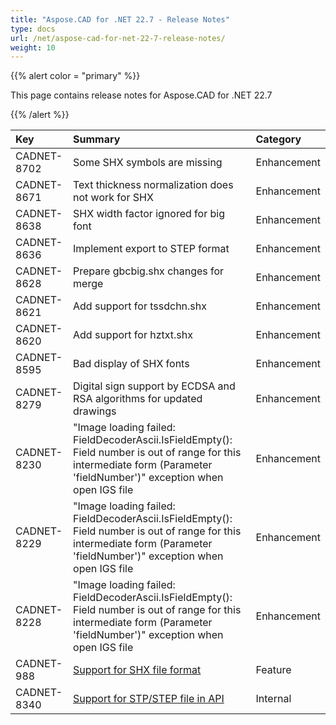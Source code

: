 ```yaml
---
title: "Aspose.CAD for .NET 22.7 - Release Notes"
type: docs
url: /net/aspose-cad-for-net-22-7-release-notes/
weight: 10
---
```


{{% alert color = "primary" %}}

This page contains release notes for Aspose.CAD for .NET 22.7

{{% /alert %}}


|**Key**|**Summary**|**Category**|
| :- | :- | :- |
| CADNET-8702 | Some SHX symbols are missing | Enhancement |
| CADNET-8671 | Text thickness normalization does not work for SHX | Enhancement |
| CADNET-8638 | SHX width factor ignored for big font | Enhancement |
| CADNET-8636 | Implement export to STEP format | Enhancement |
| CADNET-8628 | Prepare gbcbig.shx changes for merge | Enhancement |
| CADNET-8621 | Add support for tssdchn.shx | Enhancement |
| CADNET-8620 | Add support for hztxt.shx | Enhancement |
| CADNET-8595 | Bad display of SHX fonts  | Enhancement |
| CADNET-8279 | Digital sign support by ECDSA and RSA algorithms for updated drawings | Enhancement |
| CADNET-8230 | "Image loading failed: FieldDecoderAscii.IsFieldEmpty(): Field number is out of range for this intermediate form (Parameter 'fieldNumber')" exception when open IGS file | Enhancement |
| CADNET-8229 | "Image loading failed: FieldDecoderAscii.IsFieldEmpty(): Field number is out of range for this intermediate form (Parameter 'fieldNumber')" exception when open IGS file | Enhancement |
| CADNET-8228 | "Image loading failed: FieldDecoderAscii.IsFieldEmpty(): Field number is out of range for this intermediate form (Parameter 'fieldNumber')" exception when open IGS file | Enhancement |
| CADNET-988 | [Support for SHX file format](https://forum.aspose.com/t/cad-to-pdf-incorrect-page-size/205948/7) | Feature |
| CADNET-8340 | [Support for STP/STEP file in API](https://forum.aspose.com/t/support-fur-stp-files/235954) | Internal |
